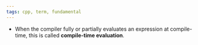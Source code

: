 ```yaml
---
tags: cpp, term, fundamental
---
```


- When the compiler fully or partially evaluates an expression at compile-time, this is called **compile-time evaluation**.